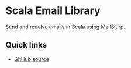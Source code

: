 # Scala Email Library

Send and receive emails in Scala using MailSlurp.

## Quick links

- [GitHub source](https://github.com/mailslurp/mailslurp-client-scala)
